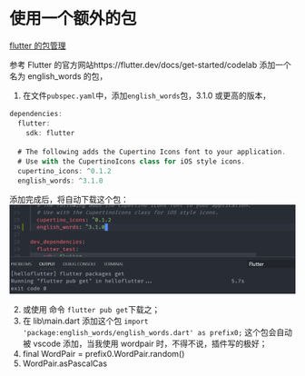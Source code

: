 # 使用一个额外的包

[flutter 的包管理](https://pub.dev/flutter)

参考 Flutter 的官方网站https://flutter.dev/docs/get-started/codelab
添加一个 名为 english_words 的包，

1. 在文件`pubspec.yaml`中，添加`english_words`包，3.1.0 或更高的版本，

```dart
dependencies:
  flutter:
    sdk: flutter

  # The following adds the Cupertino Icons font to your application.
  # Use with the CupertinoIcons class for iOS style icons.
  cupertino_icons: ^0.1.2
  english_words: ^3.1.0
```

添加完成后，将自动下载这个包：
![](assets/入门第二步0.png)

2. 或使用 命令 `flutter pub get`下载之；
3. 在 lib\main.dart 添加这个包
   `import 'package:english_words/english_words.dart' as prefix0;`
   这个包会自动被 vscode 添加，当我使用 wordpair 时，不得不说，插件写的极好；
4. final WordPair = prefix0.WordPair.random()
5. WordPair.asPascalCas

